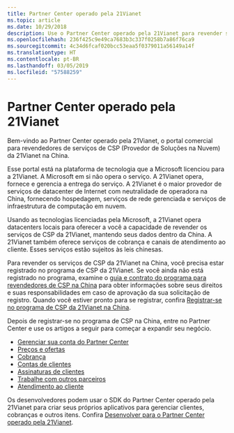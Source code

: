 ```yaml
---
title: Partner Center operado pela 21Vianet
ms.topic: article
ms.date: 10/29/2018
description: Use o Partner Center operado pela 21Vianet para revender serviços de CSP na China.
ms.openlocfilehash: 236f425c9e49ca7683b3c337f0258b7a86f76ca9
ms.sourcegitcommit: 4c34d6fcaf020bcc53eaa5f0379011a56149a14f
ms.translationtype: HT
ms.contentlocale: pt-BR
ms.lasthandoff: 03/05/2019
ms.locfileid: "57588259"
---
```

# <a name="partner-center-operated-by-21vianet"></a>Partner Center operado pela 21Vianet

Bem-vindo ao Partner Center operado pela 21Vianet, o portal comercial para revendedores de serviços de CSP (Provedor de Soluções na Nuvem) da 21Vianet na China. 

Esse portal está na plataforma de tecnologia que a Microsoft licenciou para a 21Vianet. A Microsoft em si não opera o serviço. A 21Vianet opera, fornece e gerencia a entrega do serviço. A 21Vianet é o maior provedor de serviços de datacenter de Internet com neutralidade de operadora na China, fornecendo hospedagem, serviços de rede gerenciada e serviços de infraestrutura de computação em nuvem. 

Usando as tecnologias licenciadas pela Microsoft, a 21Vianet opera datacenters locais para oferecer a você a capacidade de revender os serviços de CSP da 21Vianet, mantendo seus dados dentro da China. A 21Vianet também oferece serviços de cobrança e canais de atendimento ao cliente. Esses serviços estão sujeitos às leis chinesas.

Para revender os serviços de CSP da 21Vianet na China, você precisa estar registrado no programa de CSP da 21Vianet. Se você ainda não está registrado no programa, examine o [guia e contrato do programa para revendedores de CSP na China](csp-program-guide-and-agreements.md) para obter informações sobre seus direitos e suas responsabilidades em caso de aprovação da sua solicitação de registro. Quando você estiver pronto para se registrar, confira [Registrar-se no programa de CSP da 21Vianet na China](enrolling-in-the-csp-program.md).

Depois de registrar-se no programa de CSP na China, entre no Partner Center e use os artigos a seguir para começar a expandir seu negócio.  
   
-   [Gerenciar sua conta do Partner Center](partner-center-account-setup.md)
-   [Preços e ofertas](see-offers-and-pricing.md)
-   [Cobrança](billing.md)
-   [Contas de clientes](customer-accounts.md)
-   [Assinaturas de clientes](customer-subscriptions.md)
-   [Trabalhe com outros parceiros](work-with-other-partners.md)
-   [Atendimento ao cliente](customer-support.md)

Os desenvolvedores podem usar o SDK do Partner Center operado pela 21Vianet para criar seus próprios aplicativos para gerenciar clientes, cobranças e outros itens. Confira [Desenvolver para o Partner Center operado pela 21Vianet](develop-for-partner-center.md).